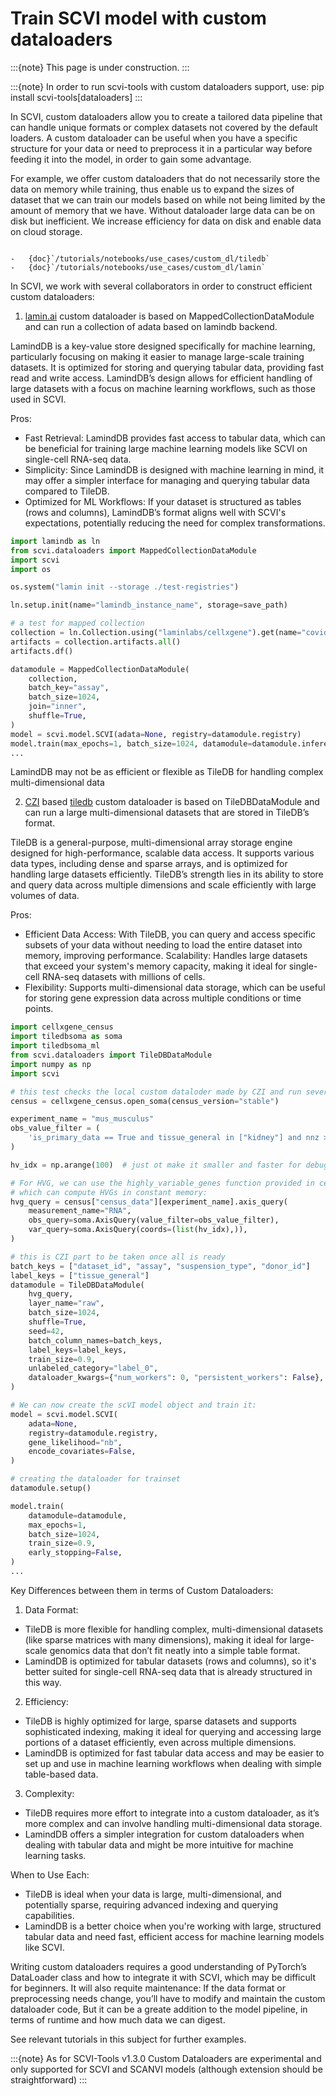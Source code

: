 # Train SCVI model with custom dataloaders

:::{note}
This page is under construction.
:::

:::{note}
In order to run scvi-tools with custom dataloaders support, use: pip install scvi-tools[dataloaders]
:::

In SCVI, custom dataloaders allow you to create a tailored data pipeline that can handle unique formats or complex datasets not covered by the default loaders. A custom dataloader can be useful when you have a specific structure for your data or need to preprocess it in a particular way before feeding it into the model, in order to gain some advantage.

For example, we offer custom dataloaders that do not necessarily store the data on memory while training, thus enable us to expand the sizes of dataset that we can train our models based on while not being limited by the amount of memory that we have.
Without dataloader large data can be on disk but inefficient. We increase efficiency for data on disk and enable data on cloud storage.

```{topic} Tutorials:

-   {doc}`/tutorials/notebooks/use_cases/custom_dl/tiledb`
-   {doc}`/tutorials/notebooks/use_cases/custom_dl/lamin`
```

In SCVI, we work with several collaborators in order to construct efficient custom dataloaders:
1. [lamin.ai](https://lamin.ai/) custom dataloader is based on MappedCollectionDataModule and can run a collection of adata based on lamindb backend.

LamindDB is a key-value store designed specifically for machine learning, particularly focusing on making it easier to manage large-scale training datasets. It is optimized for storing and querying tabular data, providing fast read and write access. LamindDB’s design allows for efficient handling of large datasets with a focus on machine learning workflows, such as those used in SCVI.

Pros:

- Fast Retrieval: LamindDB provides fast access to tabular data, which can be beneficial for training large machine learning models like SCVI on single-cell RNA-seq data.
- Simplicity: Since LamindDB is designed with machine learning in mind, it may offer a simpler interface for managing and querying tabular data compared to TileDB.
- Optimized for ML Workflows: If your dataset is structured as tables (rows and columns), LamindDB’s format aligns well with SCVI's expectations, potentially reducing the need for complex transformations.

```python
import lamindb as ln
from scvi.dataloaders import MappedCollectionDataModule
import scvi
import os

os.system("lamin init --storage ./test-registries")

ln.setup.init(name="lamindb_instance_name", storage=save_path)

# a test for mapped collection
collection = ln.Collection.using("laminlabs/cellxgene").get(name="covid_normal_lung")
artifacts = collection.artifacts.all()
artifacts.df()

datamodule = MappedCollectionDataModule(
    collection,
    batch_key="assay",
    batch_size=1024,
    join="inner",
    shuffle=True,
)
model = scvi.model.SCVI(adata=None, registry=datamodule.registry)
model.train(max_epochs=1, batch_size=1024, datamodule=datamodule.inference_dataloader())
...
```
LamindDB may not be as efficient or flexible as TileDB for handling complex multi-dimensional data

2. [CZI](https://chanzuckerberg.com/) based [tiledb](https://tiledb.com/) custom dataloader is based on TileDBDataModule and can run a large multi-dimensional datasets that are stored in TileDB’s format.

TileDB is a general-purpose, multi-dimensional array storage engine designed for high-performance, scalable data access. It supports various data types, including dense and sparse arrays, and is optimized for handling large datasets efficiently. TileDB’s strength lies in its ability to store and query data across multiple dimensions and scale efficiently with large volumes of data.

Pros:

- Efficient Data Access: With TileDB, you can query and access specific subsets of your data without needing to load the entire dataset into memory, improving performance.
Scalability: Handles large datasets that exceed your system's memory capacity, making it ideal for single-cell RNA-seq datasets with millions of cells.
- Flexibility: Supports multi-dimensional data storage, which can be useful for storing gene expression data across multiple conditions or time points.

```python
import cellxgene_census
import tiledbsoma as soma
import tiledbsoma_ml
from scvi.dataloaders import TileDBDataModule
import numpy as np
import scvi

# this test checks the local custom dataloder made by CZI and run several tests with it
census = cellxgene_census.open_soma(census_version="stable")

experiment_name = "mus_musculus"
obs_value_filter = (
    'is_primary_data == True and tissue_general in ["kidney"] and nnz >= 3000'
)

hv_idx = np.arange(100)  # just ot make it smaller and faster for debug

# For HVG, we can use the highly_variable_genes function provided in cellxgene_census,
# which can compute HVGs in constant memory:
hvg_query = census["census_data"][experiment_name].axis_query(
    measurement_name="RNA",
    obs_query=soma.AxisQuery(value_filter=obs_value_filter),
    var_query=soma.AxisQuery(coords=(list(hv_idx),)),
)

# this is CZI part to be taken once all is ready
batch_keys = ["dataset_id", "assay", "suspension_type", "donor_id"]
label_keys = ["tissue_general"]
datamodule = TileDBDataModule(
    hvg_query,
    layer_name="raw",
    batch_size=1024,
    shuffle=True,
    seed=42,
    batch_column_names=batch_keys,
    label_keys=label_keys,
    train_size=0.9,
    unlabeled_category="label_0",
    dataloader_kwargs={"num_workers": 0, "persistent_workers": False},
)

# We can now create the scVI model object and train it:
model = scvi.model.SCVI(
    adata=None,
    registry=datamodule.registry,
    gene_likelihood="nb",
    encode_covariates=False,
)

# creating the dataloader for trainset
datamodule.setup()

model.train(
    datamodule=datamodule,
    max_epochs=1,
    batch_size=1024,
    train_size=0.9,
    early_stopping=False,
)
...
```
Key Differences between them in terms of Custom Dataloaders:
1. Data Format:

- TileDB is more flexible for handling complex, multi-dimensional datasets (like sparse matrices with many dimensions), making it ideal for large-scale genomics data that don’t fit neatly into a simple table format.
- LamindDB is optimized for tabular datasets (rows and columns), so it's better suited for single-cell RNA-seq data that is already structured in this way.

2. Efficiency:

- TileDB is highly optimized for large, sparse datasets and supports sophisticated indexing, making it ideal for querying and accessing large portions of a dataset efficiently, even across multiple dimensions.
- LamindDB is optimized for fast tabular data access and may be easier to set up and use in machine learning workflows when dealing with simple table-based data.

3. Complexity:

- TileDB requires more effort to integrate into a custom dataloader, as it’s more complex and can involve handling multi-dimensional data storage.
- LamindDB offers a simpler integration for custom dataloaders when dealing with tabular data and might be more intuitive for machine learning tasks.

When to Use Each:
- TileDB is ideal when your data is large, multi-dimensional, and potentially sparse, requiring advanced indexing and querying capabilities.
- LamindDB is a better choice when you're working with large, structured tabular data and need fast, efficient access for machine learning models like SCVI.

Writing custom dataloaders requires a good understanding of PyTorch’s DataLoader class and how to integrate it with SCVI, which may be difficult for beginners.
It will also requite maintenance: If the data format or preprocessing needs change, you’ll have to modify and maintain the custom dataloader code, But it can be a greate addition to the model pipeline, in terms of runtime and how much data we can digest.

See relevant tutorials in this subject for further examples.

:::{note}
As for SCVI-Tools v1.3.0 Custom Dataloaders are experimental and only supported for SCVI and SCANVI models (although extension should be straightforward)
:::
